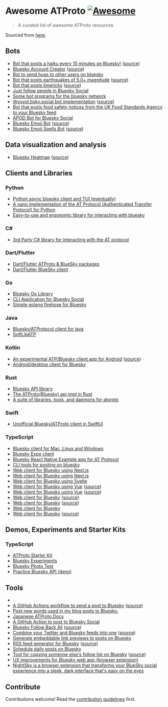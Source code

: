# Awesome ATProto [![Awesome](https://awesome.re/badge.svg)](https://awesome.re)

> A curated list of awesome ATProto resources

Sourced from [here](https://docs.google.com/spreadsheets/d/1OBvKfGsIpZGP6mwAatqVMXI8tsyWlfwMdGnuZprlx68/edit#gid=0).

[//]: <> (START_GENERATED_SECTION)

## <a name='bots'></a> Bots

- [Bot that posts a haiku every 15 minutes on Bluesky!](https://staging.bsky.app/profile/haiku-bot.bsky.social) ([source](https://github.com/ssempervirens/bluesky-haiku))
- [Bluesky Account Creator](https://bluesky-account-creator.vercel.app/) ([source](https://github.com/akiomik/bluesky-account-creator))
- [Bot to send hugs to other users on bluesky](https://github.com/haideralipunjabi/bluesky-hugfairy)
- [Bot that posts earthquakes of 5.0+ magnitude](https://staging.bsky.app/profile/earthquake.bsky.social) ([source](https://github.com/emilyliu7321/bsky-earthquake-bot))
- [Bot that posts limericks](https://staging.bsky.app/profile/limerick.bot.gar.lol) ([source](https://github.com/rothos/limerickbot))
- [Just follow people in Bluesky Social](https://github.com/myConsciousness/bluesky-follow-bot)
- [Some bot programs for the bluesky network](https://github.com/whyrusleeping/bskybots)
- [@vvvot.bsky.social bot implementation](@vvvot.bsky.social) ([source](https://github.com/vvakame/atproto-vvvot))
- [Bot that posts food safety notices from the UK Food Standards Agency to your Bluesky feed](https://github.com/lovelaced/bluesky-food-safety-bot)
- [APOD Bot for Bluesky Social](https://github.com/myConsciousness/bluesky-apod-bot)
- [Bluesky Emoji Bot](https://staging.bsky.app/profile/skies.bsky.social) ([source](https://github.com/emilyliu7321/bluesky-emoji-bot))
- [Bluesky Emoji Spells Bot](https://staging.bsky.app/profile/spells.bsky.social) ([source](https://github.com/MichaelPriebe/emoji-spells-bot))

## <a name='data-visualization-and-analysis'></a> Data visualization and analysis

- [Bluesky Heatmap](https://bluesky-heatmap.fly.dev/) ([source](https://github.com/aliceisjustplaying/bluesky-heatmap))

## <a name='clients-and-libraries'></a> Clients and Libraries

### <a name='python'></a> Python

- [Python async bluesky client and TUI (eventually)](https://github.com/jbn/psychonaut)
- [A nano implementation of the AT Protocol (Authenticated Transfer Protocol) for Python](https://github.com/susumuota/nanoatp)
- [Easy-to-use and ergonomic library for interacting with bluesky](https://github.com/ianklatzco/atprototools)

### <a name='c-sharp'></a> C#

- [3rd Party C# library for interacting with the AT protocol](https://github.com/taranasus/atprotosharp)

### <a name='dart-flutter'></a> Dart/Flutter

- [Dart/Flutter ATProto & BlueSky packages](https://github.com/myConsciousness/atproto.dart)
- [Dart/Flutter BlueSky client](https://github.com/tacsotai/flutter_bluesky.git)

### <a name='go'></a> Go

- [Bluesky Go Library](https://github.com/PiccoloMondoC/bluesky)
- [CLI Application for Bluesky Social](https://github.com/mattn/bsky)
- [Simple golang firehose for Bluesky](https://github.com/CharlesDardaman/blueskyfirehose)

### <a name='java'></a> Java

- [Bluesky/ATProtocol client for java](https://github.com/uakihir0/bsky4j)
- [SoftLibATP](https://github.com/okomeki/SoftLibATP)

### <a name='kotlin'></a> Kotlin

- [An experimental ATP/Bluesky client app for Android](https://play.google.com/store/apps/details?id=io.github.akiomik.seiun) ([source](https://github.com/akiomik/seiun))
- [Android/desktop client for Bluesky](https://github.com/christiandeange/ozone)

### <a name='rust'></a> Rust

- [Bluesky API library](https://github.com/jesopo/bisky)
- [The ATProto(Bluesky) api impl in Rust](https://github.com/sizumita/bsky-rs)
- [A suite of libraries, tools, and daemons for atproto](https://github.com/ngerakines/atproto-rs)

### <a name='swift'></a> Swift

- [Unofficial Bluesky/ATProto client in SwiftUI](https://github.com/rmcan/swiftsky.git)

### <a name='typescript'></a> TypeScript

- [Bluesky client for Mac, Linux and Windows](https://github.com/pram11/Jet)
- [Bluesky Expo client](https://github.com/jonsamp/bluesky-expo)
- [Bluesky React Native Example app for AT Protocol](https://github.com/pfrazee/example-atproto-rn-app)
- [CLI tools for posting on bluesky](https://github.com/Jazzkid0/bsky-cli-tools)
- [Web client for Bluesky using Next.js](https://github.com/ajroberts0417/azure)
- [Web client for Bluesky using Next.js](https://github.com/KingYoSun/boobeeblue)
- [Web client for Bluesky using Svelte](https://github.com/tautologer/poastbox)
- [Web client for Bluesky using Vue](https://penpenpng.github.io/skylight/) ([source](https://github.com/penpenpng/skylight))
- [Web client for Bluesky using Vue](https://at.syui.ai/) ([source](https://github.com/syui/at.syui.ai))
- [Web client for Bluesky](https://blueskyweb.vercel.app/) ([source](https://github.com/fredabila/blueskyweb))
- [Web client for Bluesky](https://flat-bs.vercel.app) ([source](https://github.com/sabigara/flat))
- [Web client for Bluesky](https://github.com/angelocho/BlueSkyweb)
- [Web client for Bluesky](https://treyp.github.io/nightsky) ([source](https://github.com/treyp/nightsky))

## <a name='demos,-experiments-and-starter-kits'></a> Demos, Experiments and Starter Kits

### <a name='typescript'></a> TypeScript

- [ATProto Starter Kit](https://github.com/aliceisjustplaying/atproto-starter-kit)
- [Bluesky Experiments](https://github.com/susumuota/bluesky-exp)
- [Bluesky Photo Test](https://github.com/robpc/bluesky-photo-test)
- [Practice Bluesky API (deno)](https://github.com/Neos21/practice-bsky)

## <a name='tools'></a> Tools

- []()
- [A GitHub Actions workflow to send a post to Bluesky](https://github.com/marketplace/actions/send-bluesky-post) ([source](https://github.com/myConsciousness/bluesky-post))
- [Post new words used in my blog posts to Bluesky.](https://github.com/capjamesg/newwords)
- [Japanese ATProto Docs](https://github.com/encrypteduse/atproto-website-docs-jp)
- [A GitHub Action to post to Bluesky Social](https://github.com/zentered/bluesky-post-action)
- [Bluesky Follow Back All](https://jiftechnify.github.io/bsky-follow-back-all/) ([source](https://github.com/jiftechnify/bsky-follow-back-all))
- [Combine your Twitter and Bluesky feeds into one](https://test-maker-khaki.vercel.app/) ([source](https://github.com/devyboy/Skybird))
- [Generate embeddable link previews to posts on Bluesky](https://github.com/capjamesg/bsky-link-preview)
- [RSS feed generator for Bluesky](https://bluestream.deno.dev/) ([source](https://github.com/kawarimidoll/bluestream))
- [Schedule daily posts on Bluesky](https://github.com/alextoma1217/BlueskyAutoPost)
- [Tool for copying someone else's follow list on Bluesky](https://jiftechnify.github.io/blue-mirage/) ([source](https://github.com/jiftechnify/blue-mirage))
- [UX improvements for Bluesky web app (browser extension)](https://github.com/xenohunter/bluesky-overhaul)
- [NightSky is a browser extension that transforms your BlueSky social experience into a sleek, dark interface that's easy on the eyes](https://github.com/asamaree/NightSky)

[//]: <> (END_GENERATED_SECTION)

## Contribute

Contributions welcome! Read the [contribution guidelines](CONTRIBUTING.md) first.
